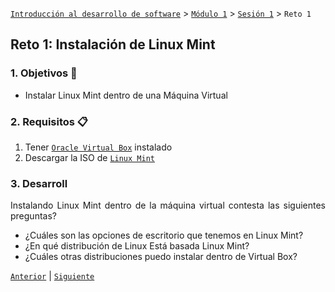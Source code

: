 [`Introducción al desarrollo de software`](../../../README.md) > [`Módulo 1`](../../README.md) > [`Sesión 1`](../README.md) > `Reto 1`

## Reto 1: Instalación de Linux Mint

<div style="text-align: justify;">

### 1. Objetivos :dart:

- Instalar Linux Mint dentro de una Máquina Virtual

### 2. Requisitos :clipboard:

1. Tener [`Oracle Virtual Box`](https://www.virtualbox.org/) instalado 
2. Descargar la ISO de [`Linux Mint`](https://linuxmint.com/download.php) 

### 3. Desarroll

Instalando Linux Mint dentro de la máquina virtual contesta las siguientes preguntas?

- ¿Cuáles son las opciones de escritorio que tenemos en Linux Mint?
- ¿En qué distribución de Linux Está basada Linux Mint?
- ¿Cuáles otras distribuciones puedo instalar dentro de Virtual Box?


[`Anterior`](../README.md) | [`Siguiente`](../../../Sesion-02/README.md)

</div>